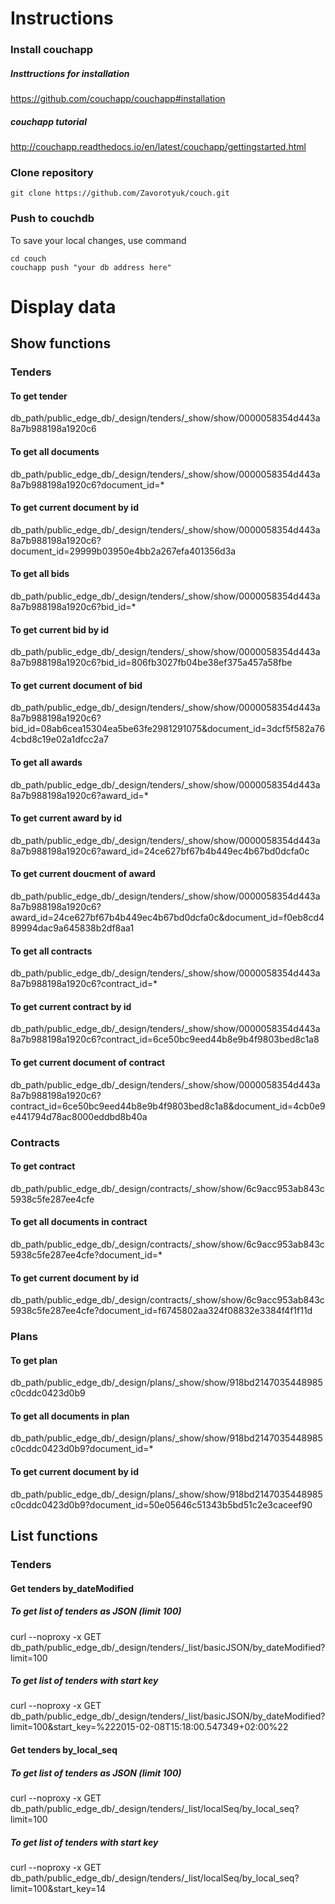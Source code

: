 # Instructions

### Install couchapp
##### Insttructions for installation
https://github.com/couchapp/couchapp#installation
##### couchapp tutorial  
http://couchapp.readthedocs.io/en/latest/couchapp/gettingstarted.html

### Clone repository
```
git clone https://github.com/Zavorotyuk/couch.git
```
### Push to couchdb

To save your local changes, use command

```
cd couch
couchapp push "your db address here"
```
# Display data
## Show functions
### Tenders

#### To get tender
db_path/public_edge_db/_design/tenders/_show/show/0000058354d443a8a7b988198a1920c6

#### To get all documents
db_path/public_edge_db/_design/tenders/_show/show/0000058354d443a8a7b988198a1920c6?document_id=*

#### To get current document by id
db_path/public_edge_db/_design/tenders/_show/show/0000058354d443a8a7b988198a1920c6?document_id=29999b03950e4bb2a267efa401356d3a

#### To get all bids
db_path/public_edge_db/_design/tenders/_show/show/0000058354d443a8a7b988198a1920c6?bid_id=*

#### To get current bid by id
db_path/public_edge_db/_design/tenders/_show/show/0000058354d443a8a7b988198a1920c6?bid_id=806fb3027fb04be38ef375a457a58fbe

#### To get current document of bid
db_path/public_edge_db/_design/tenders/_show/show/0000058354d443a8a7b988198a1920c6?bid_id=08ab6cea15304ea5be63fe2981291075&document_id=3dcf5f582a764cbd8c19e02a1dfcc2a7

#### To get all awards
db_path/public_edge_db/_design/tenders/_show/show/0000058354d443a8a7b988198a1920c6?award_id=*

#### To get current award by id
db_path/public_edge_db/_design/tenders/_show/show/0000058354d443a8a7b988198a1920c6?award_id=24ce627bf67b4b449ec4b67bd0dcfa0c


#### To get current doucment of award
db_path/public_edge_db/_design/tenders/_show/show/0000058354d443a8a7b988198a1920c6?award_id=24ce627bf67b4b449ec4b67bd0dcfa0c&document_id=f0eb8cd489994dac9a645838b2df8aa1

#### To get all contracts
db_path/public_edge_db/_design/tenders/_show/show/0000058354d443a8a7b988198a1920c6?contract_id=*

#### To get current contract by id
db_path/public_edge_db/_design/tenders/_show/show/0000058354d443a8a7b988198a1920c6?contract_id=6ce50bc9eed44b8e9b4f9803bed8c1a8


#### To get current document of contract
db_path/public_edge_db/_design/tenders/_show/show/0000058354d443a8a7b988198a1920c6?contract_id=6ce50bc9eed44b8e9b4f9803bed8c1a8&document_id=4cb0e9e441794d78ac8000eddbd8b40a


### Contracts

#### To get contract
db_path/public_edge_db/_design/contracts/_show/show/6c9acc953ab843c5938c5fe287ee4cfe

#### To get all documents in contract
db_path/public_edge_db/_design/contracts/_show/show/6c9acc953ab843c5938c5fe287ee4cfe?document_id=*

#### To get current document by id
db_path/public_edge_db/_design/contracts/_show/show/6c9acc953ab843c5938c5fe287ee4cfe?document_id=f6745802aa324f08832e3384f4f1f11d

### Plans

#### To get plan
db_path/public_edge_db/_design/plans/_show/show/918bd2147035448985c0cddc0423d0b9

#### To get all documents in plan
db_path/public_edge_db/_design/plans/_show/show/918bd2147035448985c0cddc0423d0b9?document_id=*

#### To get current document by id
db_path/public_edge_db/_design/plans/_show/show/918bd2147035448985c0cddc0423d0b9?document_id=50e05646c51343b5bd51c2e3caceef90


## List functions
### Tenders
#### Get tenders by_dateModified

##### To get list of tenders as JSON (limit 100)

curl --noproxy -x GET db_path/public_edge_db/_design/tenders/_list/basicJSON/by_dateModified?limit=100

##### To get list of tenders with start key
curl --noproxy -x GET db_path/public_edge_db/_design/tenders/_list/basicJSON/by_dateModified?limit=100&start_key=%222015-02-08T15:18:00.547349+02:00%22


#### Get tenders by_local_seq

##### To get list of tenders as JSON (limit 100)

curl --noproxy -x GET db_path/public_edge_db/_design/tenders/_list/localSeq/by_local_seq?limit=100

##### To get list of tenders with start key

curl --noproxy -x GET db_path/public_edge_db/_design/tenders/_list/localSeq/by_local_seq?limit=100&start_key=14
